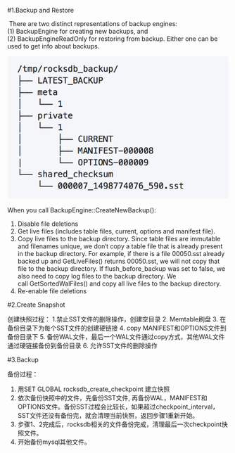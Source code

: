 #1.Backup and Restore

 There are two distinct representations of backup engines: (1) BackupEngine for creating new backups, and (2) BackupEngineReadOnly for restoring from backup. Either one can be used to get info about backups.

![](1.png)


When you call BackupEngine::CreateNewBackup():
1. Disable file deletions
2. Get live files (includes table files, current, options and manifest file).
3. Copy live files to the backup directory. Since table files are immutable and filenames unique, we don‘t copy a table file that is already present in the backup directory. For example, if there is a file 00050.sst already backed up and GetLiveFiles() returns 00050.sst, we will not copy that file to the backup directory. If flush_before_backup was set to false, we also need to copy log files to the backup directory. We call GetSortedWalFiles() and copy all live files to the backup directory.
4. Re-enable file deletions


#2.Create Snapshot

创建快照过程：
1.禁止SST文件的删除操作，创建空目录
2. Memtable刷盘
3. 在备份目录下为每个SST文件的创建硬链接
4. copy MANIFEST和OPTIONS文件到备份目录下
5. 备份WAL文件，最后一个WAL文件通过copy方式，其他WAL文件通过硬链接备份到备份目录
6. 允许SST文件的删除操作

#3.Backup

备份过程：
1.  用SET GLOBAL rocksdb_create_checkpoint 建立快照
2.  依次备份快照中的文件，先备份SST文件, 再备份WAL，MANIFEST和OPTIONS文件。备份SST过程会比较长，如果超过checkpoint_interval，SST文件还没有备份完，就会清理当前快照，返回步骤1重新开始。
3.  步骤1、2完成后，rocksdb相关的文件备份完成，清理最后一次checkpoint快照文件。
4.  开始备份mysql其他文件。
 